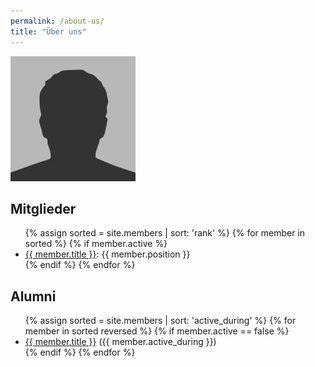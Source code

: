 ```yaml
---
permalink: /about-us/
title: "Über uns"
---
```


![Die Fachschaft](/assets/images/bio-photo.jpg)


## Mitglieder
<ul>
{% assign sorted = site.members | sort: 'rank' %}
{% for member in sorted %}
  {% if member.active %}
    <li>
      <a href="{{member.url}}">{{ member.title }}</a>: {{ member.position }}</li>
  {% endif %}
{% endfor %}
</ul>

## Alumni
<ul>
{% assign sorted = site.members | sort: 'active_during' %}
{% for member in sorted reversed %}
  {% if member.active == false %}
    <li><a href="{{member.url}}">{{ member.title }}</a> ({{ member.active_during }})</li>
  {% endif %}
{% endfor %}
</ul>
